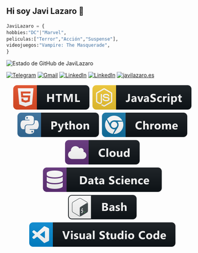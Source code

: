 ## Hi soy Javi Lazaro 👋


```python 
JaviLazaro = {
hobbies:"DC"|"Marvel",
peliculas:["Terror","Acción","Suspense"],
videojuegos:"Vampire: The Masquerade",
}
```

![Estado de GitHub de JaviLazaro](https://github-readme-stats.vercel.app/api?username=pichu2707)
<!--

- 🔭 I’m currently working on ...
-->
[![Telegram](https://img.shields.io/badge/-TELEGRAM-2CA5E0?style=for-the-badge&logo=telegram&logoColor=white)](t.me/sesionesgolfas)
[![Gmail](https://img.shields.io/badge/-GMAIL-D14836?style=for-the-badge&logo=gmail&logoColor=white)](mailto:hola@javilazaro.es)
[![LinkedIn](https://img.shields.io/badge/-LINKEDIN-0077B5?style=for-the-badge&logo=linkedin&logoColor=white)]([[https://www.linkedin.com/in/javi-lazaro/](https://www.linkedin.com/in/javi-lazaro/)(https://www.linkedin.com/in/javi-lazaro/))
[![LinkedIn](https://img.shields.io/badge/-X-000000?style=for-the-badge&logo=x&logoColor=white)]([https://www.linkedin.com/in/adammalston/](https://www.linkedin.com/in/javi-lazaro/))
[![javilazaro.es](https://img.shields.io/badge/-JAVILAZARO.ES-012c6d?style=for-the-badge&logo=anaconda&logoColor=white)](https://www.javilazaro.es/)

<p align="center">
 <img src="https://raw.githubusercontent.com/8bithemant/8bithemant/master/svg/dev/languages/html.svg" alt="Twitter" style="vertical-align:top; margin:4px"><img src="https://raw.githubusercontent.com/8bithemant/8bithemant/master/svg/dev/languages/js.svg" alt="Twitter" style="vertical-align:top; margin:4px"><img src="https://raw.githubusercontent.com/8bithemant/8bithemant/master/svg/dev/languages/python.svg" alt="Twitter" style="vertical-align:top; margin:4px"><img src="https://raw.githubusercontent.com/8bithemant/8bithemant/master/svg/dev/misc/chrome.svg" alt="Twitter" style="vertical-align:top; margin:4px"><img src="https://raw.githubusercontent.com/8bithemant/8bithemant/master/svg/dev/misc/cloud.svg" alt="Twitter" style="vertical-align:top; margin:4px"><img src="https://raw.githubusercontent.com/8bithemant/8bithemant/master/svg/dev/misc/datascience.svg" alt="Twitter" style="vertical-align:top; margin:4px"><img src="https://raw.githubusercontent.com/8bithemant/8bithemant/master/svg/dev/tools/bash.svg" alt="Twitter" style="vertical-align:top; margin:4px"><img src="https://raw.githubusercontent.com/8bithemant/8bithemant/master/svg/dev/tools/visualstudio_code.svg" alt="Twitter" style="vertical-align:top; margin:4px">

</p>
<!--
- 🌱 I’m currently learning ...
- 👯 I’m looking to collaborate on ...
- 🤔 I’m looking for help with ...
- 💬 Ask me about ...
- 📫 How to reach me: ...
- 😄 Pronouns: ...
- ⚡ Fun fact: ...
-->
